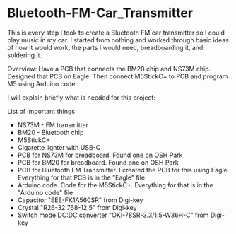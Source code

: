 # Bluetooth-FM-Car_Transmitter
This is every step I took to create a Bluetooth FM car transmitter so I could play music in my car. I started from nothing and worked through basic ideas of how it would work, the parts I would need, breadboarding it, and soldering it.

Overview:
Have a PCB that connects the BM20 chip and NS73M chip. Designed that PCB on Eagle.
Then connect M5StickC+ to PCB and program M5 using Arduino code

I will explain briefly what is needed for this project:

List of important things
- NS73M - FM transmitter
- BM20 - Bluetooth chip
- M5StickC+
- Cigarette lighter with USB-C
- PCB for NS73M for breadboard. Found one on OSH Park 
- PCB for BM20 for breadboard. Found one on OSH Park
- PCB for Bluetooth FM Transmitter. I created the PCB for this using Eagle. Everything for that PCB is in the "Eagle" file
- Arduino code. Code for the M5StickC+. Everything for that is in the "Arduino code" file
- Capacitor "EEE-FK1A560SR" from Digi-key
- Crystal "R26-32.768-12.5" from Digi-key
- Switch mode DC:DC converter "OKI-78SR-3.3/1.5-W36H-C" from Digi-key
